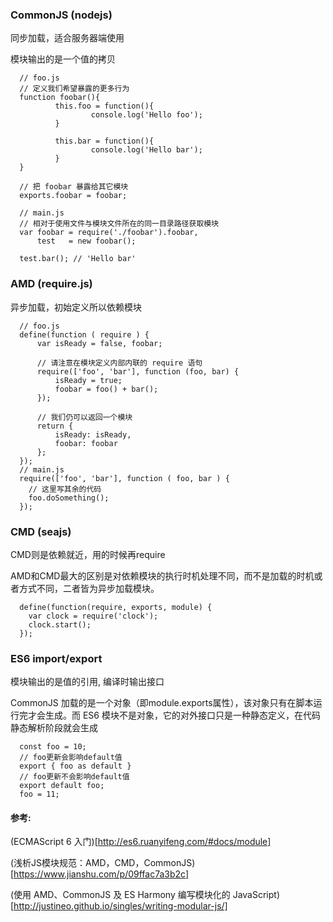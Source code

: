 ### CommonJS (nodejs)
  同步加载，适合服务器端使用

  模块输出的是一个值的拷贝
```
  // foo.js
  // 定义我们希望暴露的更多行为
  function foobar(){
          this.foo = function(){
                  console.log('Hello foo');
          }
  
          this.bar = function(){
                  console.log('Hello bar');
          }
  }
  
  // 把 foobar 暴露给其它模块
  exports.foobar = foobar;
  
  // main.js
  // 相对于使用文件与模块文件所在的同一目录路径获取模块  
  var foobar = require('./foobar').foobar,
      test   = new foobar();
  
  test.bar(); // 'Hello bar'
```
### AMD (require.js)
异步加载，初始定义所以依赖模块
```
  // foo.js
  define(function ( require ) {
      var isReady = false, foobar;
  
      // 请注意在模块定义内部内联的 require 语句
      require(['foo', 'bar'], function (foo, bar) {
          isReady = true;
          foobar = foo() + bar();
      });
  
      // 我们仍可以返回一个模块
      return {
          isReady: isReady,
          foobar: foobar
      };
  });
  // main.js
  require(['foo', 'bar'], function ( foo, bar ) {
    // 这里写其余的代码
    foo.doSomething();
  });
```
### CMD (seajs)
  CMD则是依赖就近，用的时候再require

  AMD和CMD最大的区别是对依赖模块的执行时机处理不同，而不是加载的时机或者方式不同，二者皆为异步加载模块。

```
  define(function(require, exports, module) {
    var clock = require('clock');
    clock.start();
  });
```
### ES6 import/export
  模块输出的是值的引用, 编译时输出接口

  CommonJS 加载的是一个对象（即module.exports属性），该对象只有在脚本运行完才会生成。而 ES6 模块不是对象，它的对外接口只是一种静态定义，在代码静态解析阶段就会生成

```
  const foo = 10;
  // foo更新会影响default值
  export { foo as default }
  // foo更新不会影响default值
  export default foo;
  foo = 11;
```

#### 参考:
  (ECMAScript 6 入门)[http://es6.ruanyifeng.com/#docs/module]

  (浅析JS模块规范：AMD，CMD，CommonJS)[https://www.jianshu.com/p/09ffac7a3b2c]

  (使用 AMD、CommonJS 及 ES Harmony 编写模块化的 JavaScript)[http://justineo.github.io/singles/writing-modular-js/]